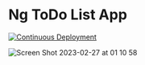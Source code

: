 # Ng ToDo List App

[![Continuous Deployment](https://github.com/maryhbb/ng-todo-list-app/actions/workflows/deploy.yml/badge.svg)](https://github.com/maryhbb/ng-todo-list-app/actions/workflows/deploy.yml)



![Screen Shot 2023-02-27 at 01 10 58](https://user-images.githubusercontent.com/76174247/221446083-8973ce7f-2b91-4a3d-9058-1f6632f64265.png)
